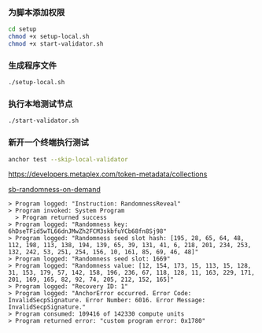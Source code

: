 ### 为脚本添加权限

```bash
cd setup
chmod +x setup-local.sh
chmod +x start-validator.sh
```

### 生成程序文件

```bash
./setup-local.sh
```

### 执行本地测试节点

```bash
./start-validator.sh
```

### 新开一个终端执行测试

```bash
anchor test --skip-local-validator
```

https://developers.metaplex.com/token-metadata/collections

[sb-randomness-on-demand](https://github.com/switchboard-xyz/sb-on-demand-examples/blob/main/sb-randomness-on-demand)

```
> Program logged: "Instruction: RandomnessReveal"
> Program invoked: System Program
  > Program returned success
> Program logged: "Randomness key: 6hDseTFid5wTL66dnJMwZh2FCM3skbfuYCb68fn8Sj98"
> Program logged: "Randomness seed slot hash: [195, 28, 65, 64, 48, 112, 198, 113, 138, 194, 139, 65, 39, 131, 41, 6, 218, 201, 234, 253, 132, 242, 53, 251, 254, 156, 10, 161, 85, 69, 46, 48]"
> Program logged: "Randomness seed slot: 1669"
> Program logged: "Randomness value: [12, 154, 173, 15, 113, 15, 128, 31, 153, 179, 57, 142, 158, 196, 236, 67, 118, 128, 11, 163, 229, 171, 201, 169, 165, 82, 92, 74, 205, 212, 152, 165]"
> Program logged: "Recovery ID: 1"
> Program logged: "AnchorError occurred. Error Code: InvalidSecpSignature. Error Number: 6016. Error Message: InvalidSecpSignature."
> Program consumed: 109416 of 142330 compute units
> Program returned error: "custom program error: 0x1780"
```
